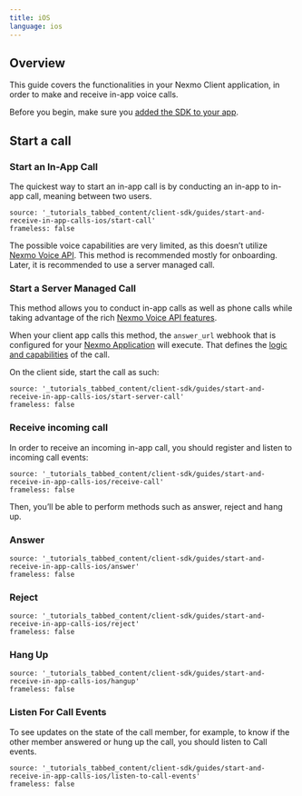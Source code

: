 ```yaml
---
title: iOS
language: ios
---
```

## Overview

This guide covers the functionalities in your Nexmo Client application, in order to make and receive in-app voice calls.

Before you begin, make sure you [added the SDK to your app](/setup/add-sdk-to-your-app).

## Start a call

### Start an In-App Call

The quickest way to start an in-app call is by conducting an in-app to in-app call, meaning between two users.

```tabbed_content
source: '_tutorials_tabbed_content/client-sdk/guides/start-and-receive-in-app-calls-ios/start-call'
frameless: false
```

The possible voice capabilities are very limited, as this doesn’t utilize [Nexmo Voice API](/voice/voice-api/overview). This method is recommended mostly for onboarding. Later, it is recommended to use a server managed call.

### Start a Server Managed Call

This method allows you to conduct in-app calls as well as phone calls while taking advantage of the rich [Nexmo Voice API features](/voice/voice-api/overview).

When your client app calls this method, the `answer_url` webhook that is configured for your [Nexmo Application](/concepts/guides/applications) will execute. That defines the [logic and capabilities](https://developer.nexmo.com/voice/voice-api/ncco-reference) of the call.

On the client side, start the call as such:

```tabbed_content
source: '_tutorials_tabbed_content/client-sdk/guides/start-and-receive-in-app-calls-ios/start-server-call'
frameless: false
```

### Receive incoming call

In order to receive an incoming in-app call, you should register and listen to incoming call events:

```tabbed_content
source: '_tutorials_tabbed_content/client-sdk/guides/start-and-receive-in-app-calls-ios/receive-call'
frameless: false
```


Then, you’ll be able to perform methods such as answer, reject and hang up.

### Answer

```tabbed_content
source: '_tutorials_tabbed_content/client-sdk/guides/start-and-receive-in-app-calls-ios/answer'
frameless: false
```

### Reject

```tabbed_content
source: '_tutorials_tabbed_content/client-sdk/guides/start-and-receive-in-app-calls-ios/reject'
frameless: false
```


### Hang Up

```tabbed_content
source: '_tutorials_tabbed_content/client-sdk/guides/start-and-receive-in-app-calls-ios/hangup'
frameless: false
```

### Listen For Call Events

To see updates on the state of the call member, for example, to know if the other member answered or hung up the call, you should listen to Call events.

```tabbed_content
source: '_tutorials_tabbed_content/client-sdk/guides/start-and-receive-in-app-calls-ios/listen-to-call-events'
frameless: false
```
